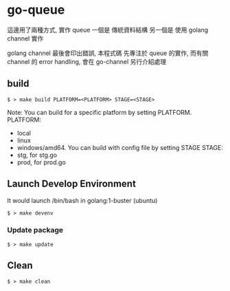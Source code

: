 # go-queue

這邊用了兩種方式, 實作 queue
一個是 傳統資料結構
另一個是 使用 golang channel 實作

golang channel 最後會印出錯誤, 本程式碼 先專注於 queue 的實作, 
而有關 channel 的 error handling, 會在 go-channel 另行介紹處理

## build

```shell
$ > make build PLATFORM=<PLATFORM> STAGE=<STAGE>
```

Note:
You can build for a specific platform by setting PLATFORM.
PLATFORM:
* local
* linux
* windows/amd64.
You can build with config file by setting STAGE
STAGE:
* stg, for stg.go
* prod, for prod.go

## Launch Develop Environment

It would launch /bin/bash in golang:1-buster (ubuntu)
```shell
$ > make devenv
```

### Update package

```shell
$ > make update
```

## Clean

```shell
$ > make clean
```

